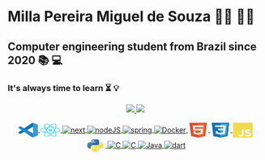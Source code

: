 # Milla Pereira Miguel de Souza 👨‍🎓 👨‍💻
## Computer engineering student from Brazil since 2020 📚 💻
### It's always time to learn ⏳ 💡

<div align="center">
  <a href="https://github.com/vortex2jm">
  <img height="180em" src="https://github-readme-stats.vercel.app/api?username=vortex2jm&show_icons=true&theme=dracula&include_all_commits=true&count_private=true"/>
  <img height="180em" src="https://github-readme-stats.vercel.app/api/top-langs/?username=vortex2jm&layout=compact&langs_count=8&theme=dracula"/>
</div>

<div style="display: inline_block" align="center"><br>
  
  <img align="center" alt="Js" height="30" width="40" src="https://raw.githubusercontent.com/devicons/devicon/master/icons/vscode/vscode-original.svg">
  
  <img align="center" alt="React" height="30" width="40" src="https://raw.githubusercontent.com/devicons/devicon/master/icons/react/react-original.svg">
  
  <img align="center" alt="next" height="30" width="40" src="https://cdn.jsdelivr.net/gh/devicons/devicon/icons/nextjs/nextjs-original.svg" />
  
  <img align="center" alt="nodeJS" height="30" width="40" src="https://cdn.jsdelivr.net/gh/devicons/devicon/icons/nodejs/nodejs-original.svg" />
  
  <img align="center" alt="spring" height="30" width="40" src="https://cdn.jsdelivr.net/gh/devicons/devicon/icons/spring/spring-original.svg" />
  
  <img align="center" alt="Docker" height="30" width="40" src="https://cdn.jsdelivr.net/gh/devicons/devicon/icons/docker/docker-original-wordmark.svg">
  
  <img align="center" alt="HTML" height="30" width="40" src="https://raw.githubusercontent.com/devicons/devicon/master/icons/html5/html5-original.svg">
  
  <img align="center" alt="CSS" height="30" width="40" src="https://raw.githubusercontent.com/devicons/devicon/master/icons/css3/css3-original.svg">
  
  <img align="center" alt="Js" height="30" width="40" src="https://raw.githubusercontent.com/devicons/devicon/master/icons/javascript/javascript-plain.svg">
  
  <img align="center" alt="Python" height="30" width="40" src="https://raw.githubusercontent.com/devicons/devicon/master/icons/python/python-original.svg">
  <img align="center" alt="C" height="30" width="40" src="https://cdn.jsdelivr.net/gh/devicons/devicon/icons/c/c-original.svg" />
  
  <img align="center" alt="C" height="30" width="40" src="https://cdn.jsdelivr.net/gh/devicons/devicon@v2.15.1/devicon.min.css" />
  
 <!-- <img align="center" alt="C++" height="30" width="40" src="https://cdn.jsdelivr.net/gh/devicons/devicon/icons/cplusplus/cplusplus-original.svg" /> -->
  
  <img align="center" alt="Java" height="30" width="40" src="https://cdn.jsdelivr.net/gh/devicons/devicon/icons/java/java-original.svg" />
  
  <img align="center" alt="dart" height="30" width="40" src="https://cdn.jsdelivr.net/gh/devicons/devicon/icons/dart/dart-original.svg" />
  
</div>

<!--
**MillaPereira/MillaPereira** is a ✨ _special_ ✨ repository because its `README.md` (this file) appears on your GitHub profile.

Here are some ideas to get you started:

- 🔭 I’m currently working on ...
- 🌱 I’m currently learning ...
- 👯 I’m looking to collaborate on ...
- 🤔 I’m looking for help with ...
- 💬 Ask me about ...
- 📫 How to reach me: ...
- 😄 Pronouns: ...
- ⚡ Fun fact: ...
-->
